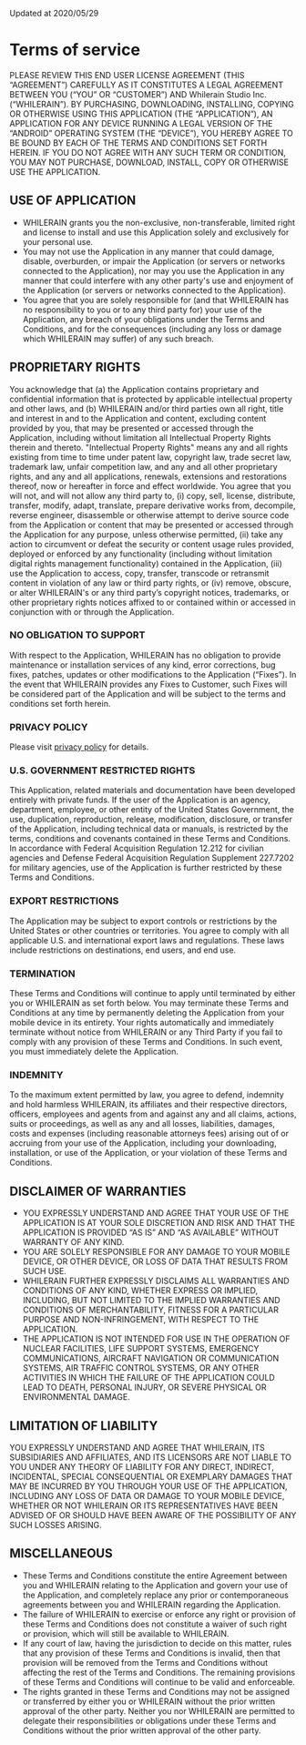 Updated at 2020/05/29

# Terms of service

PLEASE REVIEW THIS END USER LICENSE AGREEMENT (THIS “AGREEMENT”) CAREFULLY AS IT CONSTITUTES A LEGAL AGREEMENT BETWEEN YOU (“YOU” OR “CUSTOMER”) AND Whilerain Studio Inc. (“WHILERAIN”). BY PURCHASING, DOWNLOADING, INSTALLING, COPYING OR OTHERWISE USING THIS APPLICATION (THE “APPLICATION”), AN APPLICATION FOR ANY DEVICE RUNNING A LEGAL VERSION OF THE “ANDROID” OPERATING SYSTEM (THE “DEVICE”), YOU HEREBY AGREE TO BE BOUND BY EACH OF THE TERMS AND CONDITIONS SET FORTH HEREIN. IF YOU DO NOT AGREE WITH ANY SUCH TERM OR CONDITION, YOU MAY NOT PURCHASE, DOWNLOAD, INSTALL, COPY OR OTHERWISE USE THE APPLICATION.

## USE OF APPLICATION 

* WHILERAIN grants you the non-exclusive, non-transferable, limited right and license to install and use this Application solely and exclusively for your personal use.
* You may not use the Application in any manner that could damage, disable, overburden, or impair the Application (or servers or networks connected to the Application), nor may you use the Application in any manner that could interfere with any other party's use and enjoyment of the Application (or servers or networks connected to the Application).
* You agree that you are solely responsible for (and that WHILERAIN has no responsibility to you or to any third party for) your use of the Application, any breach of your obligations under the Terms and Conditions, and for the consequences (including any loss or damage which WHILERAIN may suffer) of any such breach.

## PROPRIETARY RIGHTS

You acknowledge that (a) the Application contains proprietary and confidential information that is protected by applicable intellectual property and other laws, and (b) WHILERAIN and/or third parties own all right, title and interest in and to the Application and content, excluding content provided by you, that may be presented or accessed through the Application, including without limitation all Intellectual Property Rights therein and thereto. "Intellectual Property Rights" means any and all rights existing from time to time under patent law, copyright law, trade secret law, trademark law, unfair competition law, and any and all other proprietary rights, and any and all applications, renewals, extensions and restorations thereof, now or hereafter in force and effect worldwide. You agree that you will not, and will not allow any third  party to, (i) copy, sell, license, distribute, transfer, modify, adapt, translate, prepare derivative works from, decompile, reverse engineer, disassemble or otherwise attempt to derive source code from the Application or content that may be presented or accessed through the Application for any purpose, unless otherwise permitted, (ii) take any action to circumvent or defeat the security or content usage rules provided, deployed or enforced by any functionality (including without limitation digital rights management functionality) contained in the Application, (iii) use the Application to access, copy, transfer, transcode or retransmit content in violation of any law or third party rights, or (iv) remove, obscure, or alter WHILERAIN's or any third party’s copyright notices, trademarks, or other proprietary rights notices affixed to or contained within or accessed in conjunction with or through the Application.

### NO OBLIGATION TO SUPPORT

With respect to the Application, WHILERAIN has no obligation to provide maintenance or installation services of any kind, error corrections, bug fixes, patches, updates or other modifications to the Application (“Fixes”). In the event that WHILERAIN provides any Fixes to Customer, such Fixes will be considered part of the Application and will be subject to the terms and conditions set forth herein.

### PRIVACY POLICY

Please visit [privacy policy](link) for details.

### U.S. GOVERNMENT RESTRICTED RIGHTS

This Application, related materials and documentation have been developed entirely with private funds. If the user of the Application is an agency, department, employee, or other entity of the United States Government, the use, duplication, reproduction, release, modification, disclosure, or transfer of the Application, including technical data or manuals, is restricted by the terms, conditions and covenants contained in these Terms and Conditions. In accordance with Federal Acquisition Regulation 12.212 for civilian agencies and Defense Federal Acquisition Regulation Supplement 227.7202 for military agencies, use of the Application is further restricted by these Terms and Conditions.

### EXPORT RESTRICTIONS

The Application may be subject to export controls or restrictions by the United States or other countries or territories. You agree to comply with all applicable U.S. and international export laws and regulations. These laws include restrictions on destinations, end users, and end use.

### TERMINATION

These Terms and Conditions will continue to apply until terminated by either you or WHILERAIN as set forth below. You may terminate these Terms and Conditions at any time by permanently deleting the Application from your mobile device in its entirety. Your rights automatically and immediately terminate without notice from WHILERAIN or any Third Party if you fail to comply with any provision of these Terms and Conditions. In such event, you must immediately delete the Application.

### INDEMNITY

To the maximum extent permitted by law, you agree to defend, indemnity and hold harmless WHILERAIN, its affiliates and their respective directors, officers, employees and agents from and against any and all claims, actions, suits or proceedings, as well as any and all losses, liabilities, damages, costs and expenses (including reasonable attorneys fees) arising out of or accruing from your use of the Application, including your downloading, installation, or use of the Application, or your violation of these Terms and Conditions.

## DISCLAIMER OF WARRANTIES 

* YOU EXPRESSLY UNDERSTAND AND AGREE THAT YOUR USE OF THE APPLICATION IS AT YOUR SOLE DISCRETION AND RISK AND THAT THE APPLICATION IS PROVIDED “AS IS” AND “AS AVAILABLE” WITHOUT WARRANTY OF ANY KIND.
* YOU ARE SOLELY RESPONSIBLE FOR ANY DAMAGE TO YOUR MOBILE DEVICE, OR OTHER DEVICE, OR LOSS OF DATA THAT RESULTS FROM SUCH USE.
* WHILERAIN FURTHER EXPRESSLY DISCLAIMS ALL WARRANTIES AND CONDITIONS OF ANY KIND, WHETHER EXPRESS OR IMPLIED, INCLUDING, BUT NOT LIMITED TO THE IMPLIED WARRANTIES AND CONDITIONS OF MERCHANTABILITY, FITNESS FOR A PARTICULAR PURPOSE AND NON-INFRINGEMENT, WITH RESPECT TO THE APPLICATION.
* THE APPLICATION IS NOT INTENDED FOR USE IN THE OPERATION OF NUCLEAR FACILITIES, LIFE SUPPORT SYSTEMS, EMERGENCY COMMUNICATIONS, AIRCRAFT NAVIGATION OR COMMUNICATION SYSTEMS, AIR TRAFFIC CONTROL SYSTEMS, OR ANY OTHER ACTIVITIES IN WHICH THE FAILURE OF THE APPLICATION COULD LEAD TO DEATH, PERSONAL INJURY, OR SEVERE PHYSICAL OR ENVIRONMENTAL DAMAGE.

## LIMITATION OF LIABILITY

YOU EXPRESSLY UNDERSTAND AND AGREE THAT WHILERAIN, ITS SUBSIDIARIES AND AFFILIATES, AND ITS LICENSORS ARE NOT LIABLE TO YOU UNDER ANY THEORY OF LIABILITY FOR ANY DIRECT, INDIRECT, INCIDENTAL, SPECIAL CONSEQUENTIAL OR EXEMPLARY DAMAGES THAT MAY BE INCURRED BY YOU THROUGH YOUR USE OF THE APPLICATION, INCLUDING ANY LOSS OF DATA OR DAMAGE TO YOUR MOBILE DEVICE, WHETHER OR NOT WHILERAIN OR ITS REPRESENTATIVES HAVE BEEN ADVISED OF OR SHOULD HAVE BEEN AWARE OF THE POSSIBILITY OF ANY SUCH LOSSES ARISING.

## MISCELLANEOUS 

* These Terms and Conditions constitute the entire Agreement between you and WHILERAIN relating to the Application and govern your use of the Application, and completely replace any prior or contemporaneous agreements between you and WHILERAIN regarding the Application.
* The failure of WHILERAIN to exercise or enforce any right or provision of these Terms and Conditions does not constitute a waiver of such right or provision, which will still be available to WHILERAIN.
* If any court of law, having the jurisdiction to decide on this matter, rules that any provision of these Terms and Conditions is invalid, then that provision will be removed from the Terms and Conditions without affecting the rest of the Terms and Conditions. The remaining provisions of these Terms and Conditions will continue to be valid and enforceable.
* The rights granted in these Terms and Conditions may not be assigned or transferred by either you or WHILERAIN without the prior written approval of the other party. Neither you nor WHILERAIN are permitted to delegate their responsibilities or obligations under these Terms and Conditions without the prior written approval of the other party. 


